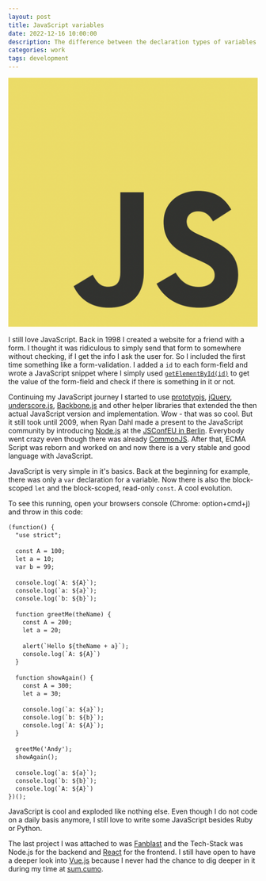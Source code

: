 ```yaml
---
layout: post
title: JavaScript variables
date: 2022-12-16 10:00:00
description: The difference between the declaration types of variables in JavaScript
categories: work
tags: development 
---
```


![JS](/assets/images/js.png)

I still love JavaScript. Back in 1998 I created a website for a friend with a form. I thought it was ridiculous to simply send that form to somewhere without checking, if I get the info I ask the user for. So I included the first time something like a form-validation. I added a `id` to each form-field and wrote a JavaScript snippet where I simply used [`getElementById(id)`](https://developer.mozilla.org/en-US/docs/Web/API/Document/getElementById) to get the value of the form-field and check if there is something in it or not. 

Continuing my JavaScript journey I started to use [prototypjs](http://prototypejs.org/), [jQuery](https://jquery.com/), [underscore.js](https://underscorejs.org/), [Backbone.js](https://backbonejs.org/) and other helper libraries that extended the then actual JavaScript version and implementation. Wow - that was so cool. But it still took until 2009, when Ryan Dahl made a present to the JavaScript community by introducing [Node.js](https://nodejs.org/) at the [JSConfEU in Berlin](https://youtu.be/ztspvPYybIY). Everybody went crazy even though there was already [CommonJS](https://www.commonjs.org/). After that, ECMA Script was reborn and worked on and now there is a very stable and good language with JavaScript.

JavaScript is very simple in it's basics. Back at the beginning for example, there was only a `var` declaration for a variable. Now there is also the block-scoped `let` and the block-scoped, read-only `const`. A cool evolution. 

To see this running, open your browsers console (Chrome: option+cmd+j) and throw in this code:

```
(function() {
  "use strict";

  const A = 100;
  let a = 10;
  var b = 99;
  
  console.log(`A: ${A}`);
  console.log(`a: ${a}`);
  console.log(`b: ${b}`);

  function greetMe(theName) {
    const A = 200;
    let a = 20;
  
    alert(`Hello ${theName + a}`);
    console.log(`A: ${A}`)
  }

  function showAgain() {
    const A = 300;
    let a = 30;
  
    console.log(`a: ${a}`);
    console.log(`b: ${b}`);  
    console.log(`A: ${A}`);
  } 

  greetMe('Andy'); 
  showAgain();
  
  console.log(`a: ${a}`);
  console.log(`b: ${b}`);
  console.log(`A: ${A}`)
})();
```

JavaScript is cool and exploded like nothing else. Even though I do not code on a daily basis anymore, I still love to write some JavaScript besides Ruby or Python. 

The last project I was attached to was [Fanblast](https://www.fanblast.com) and the Tech-Stack was Node.js for the backend and [React](https://reactjs.org/) for the frontend. I still have open to have a deeper look into [Vue.js](https://vuejs.org/) because I never had the chance to dig deeper in it during my time at [sum.cumo](https://www.sumcumo.com).